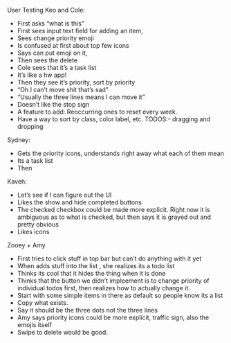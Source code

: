
User Testing Keo and Cole:
- First asks “what is this”
- First sees input text field for adding an item, 
- Sees change priority emoji
- Is confused at first about top few icons
- Says can put emoji on it, 
- Then sees the delete
- Cole sees that it’s a task list
- It’s like a hw app!
- Then they see it’s priority, sort by priority
- “Oh I can’t move shit that’s sad”
- “Usually the three lines means I can move it”
- Doesn’t like the stop sign
- A feature to add: Reoccurring ones to reset every week.
- Have a way to sort by class, color label, etc. 
TODOS:- dragging and dropping


Sydney:
- Gets the priority icons, understands right away what each of them mean
- Its a task list
- Then 

Kaveh:
- Let’s see if I can figure out the UI
- Likes the show and hide completed buttons
- The checked checkbox could be made more explicit. Right now it is ambiguous as to what is checked, but then says it is grayed out and pretty obvious
- Likes icons

Zooey + Amy
- First tries to click stuff in top bar but can’t do anything with it yet
- When adds stuff into the list , she realizes its a todo list
- Thinks its cool that it hides the thing when it is done
- Thinks that the button we didn’t impleement is to change priority of individual todos first, then realizes how to actually change it. 
- Start with some simple items in there as default so people know its a list
- Copy what exists. 
- Say it should be the three dots not the three lines
- Amy says priority icons could be more explicit, traffic sign, also the emojis itself 
- Swipe to delete would be good. 

